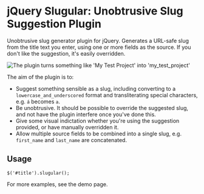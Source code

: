 jQuery Slugular: Unobtrusive Slug Suggestion Plugin
===================================================


Unobtrusive slug generator plugin for jQuery. Generates a URL-safe slug from the title text you enter, using one or more fields as the source. If you don't like the suggestion, it's easily overridden.

![The plugin turns something like 'My Test Project' into 'my_test_project'](http://paulherron.github.io/jquery_slugular/demo.gif)

The aim of the plugin is to:

* Suggest something sensible as a slug, including converting to a `lowercase_and_underscored` format and transliterating special characters, e.g. `á` becomes `a`.
* Be unobtrusive. It should be possible to override the suggested slug, and not have the plugin interfere once you've done this.
* Give some visual indictation whether you're using the suggestion provided, or have manually overridden it.
* Allow multiple source fields to be combined into a single slug, e.g. `first_name` and `last_name` are concatenated.


Usage
-----

`$('#title').slugular();`

For more examples, see the demo page.
